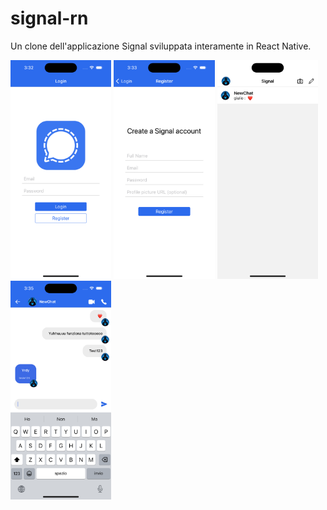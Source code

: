 # signal-rn
Un clone dell'applicazione Signal sviluppata interamente in React Native.

<img src="https://github.com/Giulio987/signal-rn/blob/main/assets/img/login.png" alt="IMG_1" style="height: 350px !important;width: auto !important;" ></a>
<img src="https://github.com/Giulio987/signal-rn/blob/main/assets/img/register.png" alt="IMG_2" style="height: 350px !important;width: auto !important;" ></a>
<img src="https://github.com/Giulio987/signal-rn/blob/main/assets/img/chats.png" alt="IMG_3" style="height: 350px !important;width: auto !important;" ></a>
<img src="https://github.com/Giulio987/signal-rn/blob/main/assets/img/chat.png" alt="IMG_4" style="height: 350px !important;width: auto !important;" ></a>

